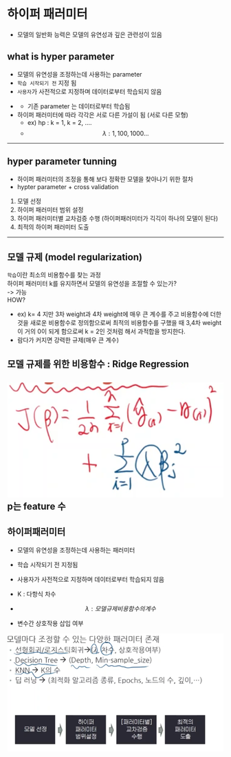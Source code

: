 # 하이퍼 패러미터 
- 모델의 일반화 능력은 모델의 유연성과 깊은 관련성이 있음

## what is hyper parameter
- 모델의 유연성을 조정하는데 사용하는 parameter
- `학습 시작되기 전` 지정 됨
- `사용자`가 사전적으로 지정하며 데이터로부터 학습되지 않음
* * 기존 parameter 는 데이터로부터 학습됨
* 하이퍼 패러미터에 따라 각각은 서로 다른 가설이 됨 (서로 다른 모형)
  * ex) hp : k = 1, k = 2, ....
  * $$ \lambda : 1, 100, 1000...$$ 
---
## hyper parameter tunning
- 하이퍼 패러미터의 조정을 통해 보다 정확한 모델을 찾아나기 위한 절차
- hypter parameter + cross validation
1. 모델 선정
2. 하이퍼 패러미터 범위 설정
3. 하이퍼 패러미터별 교차검증 수행 (하이퍼패러미터가 긱긱이 하나의 모델이 된다)
4. 최적의 하이퍼 패러미터 도출

---
## 모델 규제 (model regularization)
`학습`이란 최소의 비용함수를 찾는 과정  
하이퍼 패러미터 k를 유지하면서 모델의 유연성을 조절할 수 있는가?  
-> 가능  
HOW?
- ex) k= 4 지만 3차 weight과 4차 weight에 매우 큰 계수를 주고 비용함수에 더한 것을 새로운 비용함수로 정의함으로써 최적의 비용함수를 구했을 때 3,4차 weight이 거의 0이 되게 함으로써 k = 2인 것처럼 해서 과적합을 방지한다.
- 람다가 커지면 강력한 규제(매우 큰 계수)

## 모델 규제를 위한 비용함수 : Ridge Regression
![ridge_regression](img/ridge_regression.png)  
p는 feature 수
---
## 하이퍼패러미터
- 모델의 유연성을 조정하는데 사용하는 패러미터
- 학습 시작되기 전 지정됨
- 사용자가 사전적으로 지정하며 데이터로부터 학습되지 않음

- K : 다항식 차수
- $$ \lambda : 모델규제 비용함수의 계수 $$
- 변수간 상호작용 삽입 여부

![summary](img/hyper_parameter_sum.png)